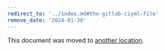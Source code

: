 ```yaml
---
redirect_to: '../index.md#the-gitlab-ciyml-file'
remove_date: '2024-01-30'
---
```


This document was moved to [another location](../index.md#the-gitlab-ciyml-file).

<!-- This redirect file can be deleted after <2024-01-30>. -->
<!-- Redirects that point to other docs in the same project expire in three months. -->
<!-- Redirects that point to docs in a different project or site (link is not relative and starts with `https:`) expire in one year. -->
<!-- Before deletion, see: https://docs.gitlab.com/ee/development/documentation/redirects.html -->
